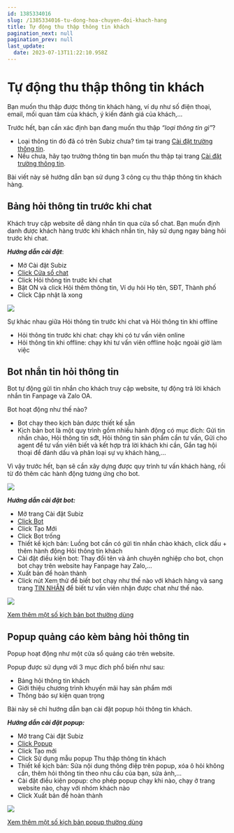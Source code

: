 ```yaml
---
id: 1385334016
slug: /1385334016-tu-dong-hoa-chuyen-đoi-khach-hang
title: Tự động thu thập thông tin khách
pagination_next: null
pagination_prev: null
last_update:
  date: 2023-07-13T11:22:10.958Z
---
```


# Tự động thu thập thông tin khách




Bạn muốn thu thập được thông tin khách hàng, ví dụ như số điện thoại, email, mối quan tâm của khách, ý kiến đánh giá của khách,...



Trước hết, bạn cần xác định bạn đang muốn thu thập *“loại thông tin gì”*? 

- Loại thông tin đó đã có trên Subiz chưa? tìm tại trang [Cài đặt trường thông tin](https://app.subiz.com.vn/settings/user-attributes).
- Nếu chưa, hãy tạo trường thông tin bạn muốn thu thập tại trang [Cài đặt trường thông tin](https://app.subiz.com.vn/settings/user-attributes).



Bài viết này sẽ hướng dẫn bạn sử dụng 3 công cụ thu thập thông tin khách hàng.
## Bảng hỏi thông tin trước khi chat


Khách truy cập website dễ dàng nhắn tin qua cửa sổ chat. Bạn muốn định danh được khách hàng trước khi khách nhắn tin, hãy sử dụng ngay bảng hỏi trước khi chat.



***Hướng dẫn cài đặt***: 

- Mở Cài đặt Subiz
- [Click Cửa sổ chat ](https://app.subiz.com.vn/chatbox/design)
- Click Hỏi thông tin trước khi chat
- Bật ON và click Hỏi thêm thông tin, Ví dụ hỏi Họ tên, SĐT, Thành phố
- Click Cập nhật là xong




![](https://vcdn.subiz-cdn.com/file/firtbdctdzdqmfogfpqp_acpxkgumifuoofoosble)


Sự khác nhau giữa Hỏi thông tin trước khi chat và Hỏi thông tin khi offline

- Hỏi thông tin trước khi chat: chạy khi có tư vấn viên online
- Hỏi thông tin khi offline: chạy khi tư vấn viên offline hoặc ngoài giờ làm việc
## Bot nhắn tin hỏi thông tin 


Bot tự động gửi tin nhắn cho khách truy cập website, tự động trả lời khách nhắn tin Fanpage và Zalo OA.

Bot hoạt động như thế nào?

- Bot chạy theo kịch bản được thiết kế sẵn
- Kịch bản bot là một quy trình gồm nhiều hành động có mục đích: Gửi tin nhắn chào, Hỏi thông tin sđt, Hỏi thông tin sản phẩm cần tư vấn, Gửi cho agent để tư vấn viên biết và kết hợp trả lời khách khi cần, Gắn tag hội thoại để đánh dấu và phân loại sự vụ khách hàng,...

Vì vậy trước hết, bạn sẽ cần xây dựng được quy trình tư vấn khách hàng, rồi từ đó thêm các hành động tương ứng cho bot.


![](https://vcdn.subiz-cdn.com/file/firtbcyjcalwparznrkk_acpxkgumifuoofoosble)


***Hướng dẫn cài đặt bot:***

- Mở trang Cài đặt Subiz
- [Click Bot](https://app.subiz.com.vn/bots)
- Click Tạo Mới
- Click Bot trống
- Thiết kế kịch bản: Luồng bot cần có gửi tin nhắn chào khách, click dấu + thêm hành động Hỏi thông tin khách
- Cài đặt điều kiện bot: Thay đổi tên và ảnh chuyên nghiệp cho bot, chọn bot chạy trên website hay Fanpage hay Zalo,...
- Xuất bản để hoàn thành
- Click nút Xem thử để biết bot chạy như thế nào với khách hàng và sang trang [TIN NHẮN](https://app.subiz.com.vn/convo) để biết tư vấn viên nhận được chat như thế nào.


![](https://vcdn.subiz-cdn.com/file/firtbcyjfkbovspxsmnv_acpxkgumifuoofoosble)




[Xem thêm một số kịch bản bot thường dùng](https://subiz.com.vn/docs/1385334016-tu-dong-hoa-chuyen-%C4%91oi-khach-hang)
## Popup quảng cáo kèm bảng hỏi thông tin


Popup hoạt động như một cửa sổ quảng cáo trên website.



Popup được sử dụng với 3 mục đích phổ biến như sau:

- Bảng hỏi thông tin khách
- Giới thiệu chương trình khuyến mãi hay sản phẩm mới
- Thông báo sự kiện quan trọng

Bài này sẽ chỉ hướng dẫn bạn cài đặt popup hỏi thông tin khách.

***Hướng dẫn cài đặt popup:***

- Mở trang Cài đặt Subiz
- [Click Popup](https://app.subiz.com.vn/web_plugin?type=popup)
- Click Tạo mới
- Click Sử dụng mẫu popup Thu thập thông tin khách
- Thiết kế kịch bản: Sửa nội dung thông điệp trên popup, xóa ô hỏi không cần, thêm hỏi thông tin theo nhu cầu của bạn, sửa ảnh,...
- Cài đặt điều kiện popup: cho phép popup chạy khi nào, chạy ở trang website nào, chạy với nhóm khách nào
- Click Xuất bản để hoàn thành




![](https://vcdn.subiz-cdn.com/file/firtbcyjinnbqrnlvsbj_acpxkgumifuoofoosble)


[Xem thêm một số kịch bản popup thường dùng](https://subiz.com.vn/docs/1083215603-popup-chuyen-doi-khach-tiem-nang#k%E1%BB%8Bch-b%E1%BA%A3n-popup-%C4%91%C4%83ng-k%C3%BD-t%C6%B0-v%E1%BA%A5n-cho-t%E1%BA%A5t-c%E1%BA%A3-kh%C3%A1ch-truy-c%E1%BA%ADp-website)